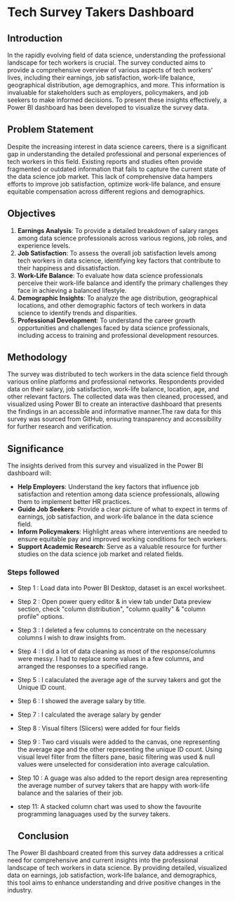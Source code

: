 # Tech Survey Takers Dashboard

## Introduction

In the rapidly evolving field of data science, understanding the professional landscape for tech workers is crucial. The survey conducted aims to provide a comprehensive overview of various aspects of tech workers' lives, including their earnings, job satisfaction, work-life balance, geographical distribution, age demographics, and more. This information is invaluable for stakeholders such as employers, policymakers, and job seekers to make informed decisions. To present these insights effectively, a Power BI dashboard has been developed to visualize the survey data.


## Problem Statement

Despite the increasing interest in data science careers, there is a significant gap in understanding the detailed professional and personal experiences of tech workers in this field. Existing reports and studies often provide fragmented or outdated information that fails to capture the current state of the data science job market. This lack of comprehensive data hampers efforts to improve job satisfaction, optimize work-life balance, and ensure equitable compensation across different regions and demographics.

## Objectives

1. **Earnings Analysis**: To provide a detailed breakdown of salary ranges among data science professionals across various regions, job roles, and experience levels.
2. **Job Satisfaction**: To assess the overall job satisfaction levels among tech workers in data science, identifying key factors that contribute to their happiness and dissatisfaction.
3. **Work-Life Balance**: To evaluate how data science professionals perceive their work-life balance and identify the primary challenges they face in achieving a balanced lifestyle.
4. **Demographic Insights**: To analyze the age distribution, geographical locations, and other demographic factors of tech workers in data science to identify trends and disparities.
5. **Professional Development**: To understand the career growth opportunities and challenges faced by data science professionals, including access to training and professional development resources.

## Methodology
The survey was distributed to tech workers in the data science field through various online platforms and professional networks. Respondents provided data on their salary, job satisfaction, work-life balance, location, age, and other relevant factors. The collected data was then cleaned, processed, and visualized using Power BI to create an interactive dashboard that presents the findings in an accessible and informative manner.The raw data for this survey was sourced from GitHub, ensuring transparency and accessibility for further research and verification.

## Significance
The insights derived from this survey and visualized in the Power BI dashboard will:
- **Help Employers**: Understand the key factors that influence job satisfaction and retention among data science professionals, allowing them to implement better HR practices.
- **Guide Job Seekers**: Provide a clear picture of what to expect in terms of earnings, job satisfaction, and work-life balance in the data science field.
- **Inform Policymakers**: Highlight areas where interventions are needed to ensure equitable pay and improved working conditions for tech workers.
- **Support Academic Research**: Serve as a valuable resource for further studies on the data science job market and related fields.



### Steps followed 

- Step 1 : Load data into Power BI Desktop, dataset is an excel worksheet.
- Step 2 : Open power query editor & in view tab under Data preview section, check "column distribution", "column quality" & "column profile" options.
- Step 3 : I deleted a few columns to concentrate on the necessary columns I wish to draw insights from.
- Step 4 : I did a lot of data cleaning as most of the response/columns were messy. I had to replace some values in  a few columns, and arranged the responses to a specified range.
- Step 5 : I calaculated the average age of the survey takers and got the Unique ID count. 
- Step 6 : I showed the average salary by title.
- Step 7 : I calculated the average salary by gender
- Step 8 : Visual filters (Slicers) were added for four fields 
- Step 9 : Two card visuals were added to the canvas, one representing the average age and the other representing the unique ID count. 
           Using visual level filter from the filters pane, basic filtering was used & null values were unselected for consideration into average calculation.
         
- Step 10 : A guage was also added to the report design area representing the average number of survey takers that are happy with work-life balance and the salaries of their job. 

- step 11: A stacked column chart was used to show the favourite programming lanaguages used by the survey takers. 
  
  ## Conclusion
The Power BI dashboard created from this survey data addresses a critical need for comprehensive and current insights into the professional landscape of tech workers in data science. By providing detailed, visualized data on earnings, job satisfaction, work-life balance, and demographics, this tool aims to enhance understanding and drive positive changes in the industry.

